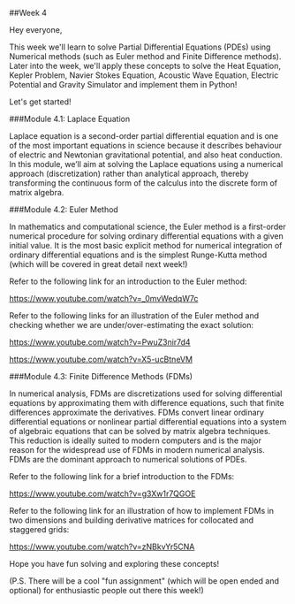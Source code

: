 ##Week 4

Hey everyone,

This week we'll learn to solve Partial Differential Equations (PDEs) using Numerical methods (such as Euler method and Finite Difference methods). Later into the week, we'll apply these concepts to solve the Heat Equation, Kepler Problem, Navier Stokes Equation, Acoustic Wave Equation, Electric Potential and Gravity Simulator and implement them in Python!

Let's get started!

###Module 4.1: Laplace Equation

Laplace equation is a second-order partial differential equation and is one of the most important equations in science because it describes behaviour of electric and Newtonian gravitational potential, and also heat conduction. In this module, we’ll aim at solving the Laplace equations using a numerical approach (discretization) rather than analytical approach, thereby transforming the continuous form of the calculus into the discrete form of matrix algebra.

###Module 4.2: Euler Method 

In mathematics and computational science, the Euler method is a first-order numerical procedure for solving ordinary differential equations with a given initial value. It is the most basic explicit method for numerical integration of ordinary differential equations and is the simplest Runge-Kutta method (which will be covered in great detail next week!) 

Refer to the following link for an introduction to the Euler method: 

https://www.youtube.com/watch?v=_0mvWedqW7c 

Refer to the following links for an illustration of the Euler method and checking whether we are under/over-estimating the exact solution:

https://www.youtube.com/watch?v=PwuZ3nir7d4

https://www.youtube.com/watch?v=X5-ucBtneVM

###Module 4.3: Finite Difference Methods (FDMs)

In numerical analysis, FDMs are discretizations used for solving differential equations by approximating them with difference equations, such that finite differences approximate the derivatives. FDMs convert linear ordinary differential equations or nonlinear partial differential equations into a system of algebraic equations that can be solved by matrix algebra techniques. This reduction is ideally suited to modern computers and is the major reason for the widespread use of FDMs in modern numerical analysis. FDMs are the dominant approach to numerical solutions of PDEs. 

Refer to the following link for a brief introduction to the FDMs:

https://www.youtube.com/watch?v=g3Xw1r7QGOE

Refer to the following link for an illustration of how to implement FDMs in two dimensions and building derivative matrices for collocated and staggered grids:

https://www.youtube.com/watch?v=zNBkvYr5CNA


Hope you have fun solving and exploring these concepts!

(P.S. There will be a cool "fun assignment" (which will be open ended and optional) for enthusiastic people out there this week!)